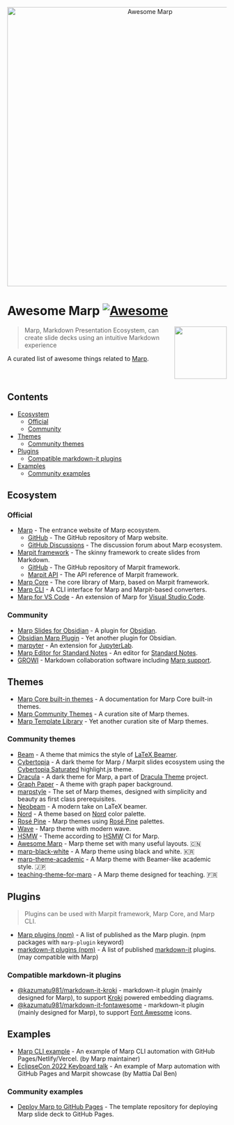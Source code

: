 <!-- lint disable awesome-git-repo-age -->

<p align="center">
  <img src="./awesome-marp.png" alt="Awesome Marp" width="640">
</p>

# Awesome Marp [![Awesome](https://awesome.re/badge-flat.svg)](https://awesome.re)

<a href="https://marp.app"><img src="https://marp.app/favicon.png" align="right" width="120" height="120" /></a>

> Marp, Markdown Presentation Ecosystem, can create slide decks using an intuitive Markdown experience

A curated list of awesome things related to [Marp].

[marp]: https://marp.app

<br clear="all" />

## Contents<!-- omit in toc -->

- [Ecosystem](#ecosystem)
  - [Official](#official)
  - [Community](#community)
- [Themes](#themes)
  - [Community themes](#community-themes)
- [Plugins](#plugins)
  - [Compatible markdown-it plugins](#compatible-markdown-it-plugins)
- [Examples](#examples)
  - [Community examples](#community-examples)

## Ecosystem

### Official

- [Marp] - The entrance website of Marp ecosystem.
  - [GitHub](https://github.com/marp-team/marp) - The GitHub repository of Marp website.
  - [GitHub Discussions](https://github.com/orgs/marp-team/discussions) - The discussion forum about Marp ecosystem.
- [Marpit framework](https://marpit.marp.app) - The skinny framework to create slides from Markdown.
  - [GitHub](https://github.com/marp-team/marpit) - The GitHub repository of Marpit framework.
  - [Marpit API](https://marpit-api.marp.app) - The API reference of Marpit framework.
- [Marp Core](https://github.com/marp-team/marp-core) - The core library of Marp, based on Marpit framework.
- [Marp CLI](https://github.com/marp-team/marp-cli) - A CLI interface for Marp and Marpit-based converters.
- [Marp for VS Code](https://github.com/marp-team/marp-vscode) - An extension of Marp for [Visual Studio Code](https://code.visualstudio.com/).

### Community

- [Marp Slides for Obsidian](https://github.com/samuele-cozzi/obsidian-marp-slides) - A plugin for [Obsidian](https://obsidian.md/).
- [Obsidian Marp Plugin](https://github.com/JichouP/obsidian-marp-plugin) - Yet another plugin for Obsidian.
- [marpyter](https://github.com/trungleduc/marpyter) - An extension for [JupyterLab](https://jupyter.org/).
- [Marp Editor for Standard Notes](https://github.com/TheodoreChu/marp-editor) - An editor for [Standard Notes](https://standardnotes.com/).
- [GROWI](https://github.com/weseek/growi/) - Markdown collaboration software including [Marp support](https://docs.growi.org/en/guide/features/presentation.html#what-are-growi-slide-and-marp-slide).

## Themes

- [Marp Core built-in themes](https://github.com/marp-team/marp-core/blob/main/themes/README.md) - A documentation for Marp Core built-in themes.
- [Marp Community Themes](https://rnd195.github.io/marp-community-themes/) - A curation site of Marp themes.
- [Marp Template Library](https://yoanbernabeu.github.io/MARP-Template-Library/) - Yet another curation site of Marp themes.

### Community themes

- [Beam](https://rnd195.github.io/marp-community-themes/theme/beam.html) - A theme that mimics the style of [LaTeX Beamer](https://www.ctan.org/pkg/beamer).
- [Cybertopia](https://github.com/noraj/cybertopia-marp) - A dark theme for Marp / Marpit slides ecosystem using the [Cybertopia Saturated](https://github.com/noraj/cybertopia-highlightjs) highlight.js theme.
- [Dracula](https://draculatheme.com/marp) - A dark theme for Marp, a part of [Dracula Theme](https://draculatheme.com/) project.
- [Graph Paper](https://rnd195.github.io/marp-community-themes/theme/graph_paper.html) - A theme with graph paper background.
- [marpstyle](https://github.com/cunhapaulo/marpstyle) - The set of Marp themes, designed with simplicity and beauty as first class prerequisites.
- [Neobeam](https://github.com/mikael-ros/neobeam) - A modern take on LaTeX beamer.
- [Nord](https://github.com/mastern2k3/marpit-nord-theme) - A theme based on [Nord](https://www.nordtheme.com/) color palette.
- [Rosé Pine](https://github.com/rainbowflesh/Rose-Pine-For-Marp) - Marp themes using [Rosé Pine](https://rosepinetheme.com/) palettes.
- [Wave](https://github.com/JuliusWiedemann/MarpThemeWave) - Marp theme with modern wave.
- [HSMW](https://git.hs-mittweida.de/marp/marp-theme-hsmw) - Theme according to [HSMW](https://www.hs-mittweida.de/) CI for Marp.
- [Awesome Marp](https://github.com/favourhong/Awesome-Marp) - Marp theme set with many useful layouts. 🇨🇳
- [marp-black-white](https://github.com/hyuunnn/marp-black-white) - A Marp theme using black and white. 🇰🇷
- [marp-theme-academic](https://github.com/kaisugi/marp-theme-academic) - A Marp theme with Beamer-like academic style. 🇯🇵
- [teaching-theme-for-marp](https://github.com/eyssette/teaching-theme-for-marp) - A Marp theme designed for teaching. 🇫🇷

## Plugins

> Plugins can be used with Marpit framework, Marp Core, and Marp CLI.

- [Marp plugins (npm)](https://www.npmjs.com/search?q=keywords:marp-plugin) - A list of published as the Marp plugin. (npm packages with `marp-plugin` keyword)
- [markdown-it plugins (npm)](https://www.npmjs.com/search?q=keywords:markdown-it-plugin) - A list of published [markdown-it](https://github.com/markdown-it/markdown-it) plugins. (may compatible with Marp)

<!--
### Marp plugins

This section will list Marp-specific plugins.
-->

### Compatible markdown-it plugins

- [@kazumatu981/markdown-it-kroki](https://github.com/kazumatu981/markdown-it-kroki) - markdown-it plugin (mainly designed for Marp), to support [Kroki](https://kroki.io/) powered embedding diagrams.
- [@kazumatu981/markdown-it-fontawesome](https://github.com/kazumatu981/markdown-it-fontawesome) - markdown-it plugin (mainly designed for Marp), to support [Font Awesome](https://fontawesome.com/) icons.

## Examples

- [Marp CLI example](https://github.com/yhatt/marp-cli-example) - An example of Marp CLI automation with GitHub Pages/Netlify/Vercel. (by Marp maintainer)
- [EclipseCon 2022 Keyboard talk](https://github.com/mattdibi/eclipsecon-keyboard-talk) - An example of Marp automation with GitHub Pages and Marpit showcase (by Mattia Dal Ben)

### Community examples

- [Deploy Marp to GitHub Pages](https://github.com/ralexander-phi/marp-to-pages) - The template repository for deploying Marp slide deck to GitHub Pages.
